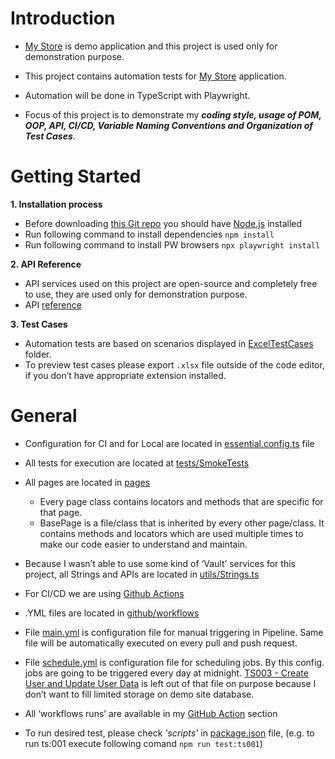 # Introduction

- [My Store](http://teststore.automationtesting.co.uk/) is demo application and this project is used only for demonstration purpose.
- This project contains automation tests for [My Store](http://teststore.automationtesting.co.uk/) application.
- Automation will be done in TypeScript with Playwright.

- Focus of this project is to demonstrate my ***coding style, usage of POM, OOP, API, CI/CD, Variable Naming Conventions and Organization of Test Cases***.



# Getting Started

**1. Installation process**
- Before downloading [this Git repo](https://github.com/MareDz/mystoredemo) you should have [Node.js](https://nodejs.org/en/download) installed
- Run following command to install dependencies `npm install`
- Run following command to install PW browsers `npx playwright install`

**2. API Reference**
- API services used on this project are open-source and completely free to use, they are used only for demonstration purpose.
- API [reference](https://randomuser.me/)

**3. Test Cases**
- Automation tests are based on scenarios displayed in [ExcelTestCases](https://github.com/MareDz/mystoredemo/tree/main/ExcelTestCases) folder.
- To preview test cases please export `.xlsx` file outside of the code editor, if you don’t have appropriate extension installed.



# General 

- Configuration for CI and for Local are located in [essential.config.ts](https://github.com/MareDz/mystoredemo/blob/main/essential.config.ts) file

- All tests for execution are located at [tests/SmokeTests](https://github.com/MareDz/mystoredemo/tree/main/tests/SmokeTests)

- All pages are located in [pages](https://github.com/MareDz/mystoredemo/tree/main/pages)
  - Every page class contains locators and methods that are specific for that page.
  - BasePage is a file/class that is inherited by every other page/class. It contains methods and locators which are used multiple times to make our code easier to understand and maintain.

 - Because I wasn’t able to use some kind of ‘Vault’ services for this project, all Strings and APIs are located in [utils/Strings.ts](https://github.com/MareDz/mystoredemo/blob/main/utils/Strings.ts)

- For CI/CD we are using [Github Actions](https://docs.github.com/en/actions)
- .YML files are located in [github/workflows](https://github.com/MareDz/mystoredemo/tree/main/.github/workflows)
- File [main.yml](https://github.com/MareDz/mystoredemo/blob/main/.github/workflows/main.yml) is configuration file for manual triggering in Pipeline. Same file will be automatically executed on every pull and push request.
- File [schedule.yml](https://github.com/MareDz/mystoredemo/blob/main/.github/workflows/schedule.yml) is configuration file for scheduling jobs. By this config. jobs are going to be triggered every day at midnight. [TS003 - Create User and Update User Data](https://github.com/MareDz/mystoredemo/blob/main/tests/SmokeTests/CreateUserAndUpdateUserData.spec.ts) is left out of that file on purpose because I don’t want to fill limited storage on demo site database. 
- All ‘workflows runs’ are available in my [GitHub Action](https://github.com/MareDz/mystoredemo/actions) section

- To run desired test, please check *'scripts'* in [package.json](https://github.com/MareDz/mystoredemo/blob/main/package.json) file, (e.g. to run ts:001 execute following comand `npm run test:ts001`)
